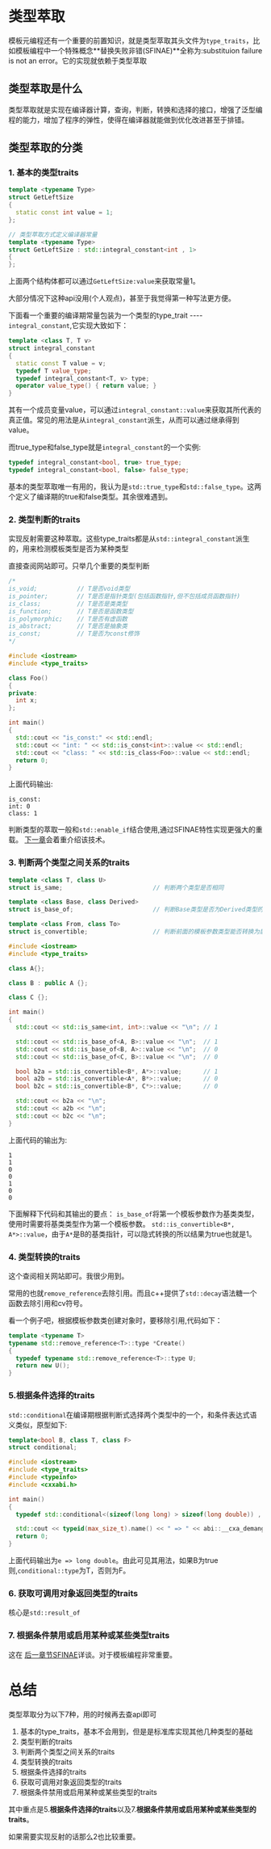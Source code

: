 # 类型萃取

模板元编程还有一个重要的前置知识，就是类型萃取其头文件为`type_traits`，比如模板编程中一个特殊概念**替换失败非错(SFINAE)**全称为:substituion failure is not an error。它的实现就依赖于类型萃取

## 类型萃取是什么

类型萃取就是实现在编译器计算，查询，判断，转换和选择的接口，增强了泛型编程的能力，增加了程序的弹性，使得在编译器就能做到优化改进甚至于排错。

## 类型萃取的分类

### 1. 基本的类型traits

```c++
template <typename Type>
struct GetLeftSize
{
  static const int value = 1;
};

// 类型萃取方式定义编译器常量
template <typename Type>
struct GetLeftSize : std::integral_constant<int , 1>
{
};
```

上面两个结构体都可以通过`GetLeftSize:value`来获取常量1。

大部分情况下这种api没用(个人观点)，甚至于我觉得第一种写法更方便。

下面看一个重要的编译期常量包装为一个类型的type_trait ---- `integral_constant`,它实现大致如下：

```c++
template <class T, T v>
struct integral_constant
{
  static const T value = v;
  typedef T value_type;
  typedef integral_constant<T, v> type;
  operator value_type() { return value; }
}
```

其有一个成员变量value，可以通过`integral_constant::value`来获取其所代表的真正值。常见的用法是从`integral_constant`派生，从而可以通过继承得到value。

而true_type和false_type就是`integral_constant`的一个实例:

```c++
typedef integral_constant<bool, true> true_type;
typedef integral_constant<bool, false> false_type;
```

基本的类型萃取唯一有用的，我认为是`std::true_type`和`std::false_type`。这两个定义了编译期的true和false类型。其余很难遇到。

### 2. 类型判断的traits

实现反射需要这种萃取。这些type_traits都是从`std::integral_constant`派生的，用来检测模板类型是否为某种类型

直接查阅网站即可。只举几个重要的类型判断

```c++
/*
is_void;           // T是否void类型
is_pointer;        // T是否是指针类型(包括函数指针,但不包括成员函数指针)
is_class;          // T是否是类类型
is_function;       // T是否是函数类型
is_polymorphic;    // T是否有虚函数
is_abstract;       // T是否是抽象类
is_const;          // T是否为const修饰
*/

#include <iostream>
#include <type_traits>

class Foo()
{
private:
  int x;
};

int main()
{
  std::cout << "is_const:" << std::endl;
  std::cout << "int: " << std::is_const<int>::value << std::endl;
  std::cout << "class: " << std::is_class<Foo>::value << std::endl;
  return 0;
}
```

上面代码输出:

```
is_const:
int: 0
class: 1
```

判断类型的萃取一般和`std::enable_if`结合使用,通过SFINAE特性实现更强大的重载。 [下一章](./sfinae.md)会着重介绍该技术。

### 3. 判断两个类型之间关系的traits

```c++
template <class T, class U>
struct is_same;                         // 判断两个类型是否相同

template <class Base, class Derived>
struct is_base_of;                      // 判断Base类型是否为Derived类型的基类

template <class From, class To>
struct is_convertible;                  // 判断前面的模板参数类型能否转换为后面的模板参数类型
```

```c++
#include <iostream>
#include <type_traits>

class A{};

class B : public A {};

class C {};

int main()
{
  std::cout << std::is_same<int, int>::value << "\n"; // 1

  std::cout << std::is_base_of<A, B>::value << "\n";  // 1
  std::cout << std::is_base_of<B, A>::value << "\n";  // 0
  std::cout << std::is_base_of<C, B>::value << "\n";  // 0

  bool b2a = std::is_convertible<B*, A*>::value;      // 1
  bool a2b = std::is_convertible<A*, B*>::value;      // 0
  bool b2c = std::is_convertible<B*, C*>::value;      // 0

  std::cout << b2a << "\n";
  std::cout << a2b << "\n";
  std::cout << b2c << "\n";
}
```

上面代码的输出为:
```
1
1
0
0
1
0
0
```


下面解释下代码和其输出的要点：
`is_base_of`将第一个模板参数作为基类类型，使用时需要将基类类型作为第一个模板参数。
`std::is_convertible<B*, A*>::value`，由于`A*`是B的基类指针，可以隐式转换的所以结果为true也就是1。


### 4. 类型转换的traits

这个查阅相关网站即可。我很少用到。

常用的也就`remove_reference`去除引用。而且c++提供了`std::decay`语法糖一个函数去除引用和cv符号。

看一个例子吧，根据模板参数类创建对象时，要移除引用,代码如下：

```c++
template <typename T>
typename std::remove_reference<T>::type *Create()
{
  typedef typename std::remove_reference<T>::type U;
  return new U();
}
```

### **5.根据条件选择的traits**

`std::conditional`在编译期根据判断式选择两个类型中的一个，和条件表达式语义类似，原型如下:


```c++
template<bool B, class T, class F>
struct conditional;
```

```c++
#include <iostream>
#include <type_traits>
#include <typeinfo>
#include <cxxabi.h>

int main()
{
  typedef std::conditional<(sizeof(long long) > sizeof(long double)) , long long, long double>::type max_size_t;

  std::cout << typeid(max_size_t).name() << " => " << abi::__cxa_demangle(typeid(max_size_t).name(), NULL, NULL, NULL) << std::endl;
  return 0;
}
```

上面代码输出为`e => long double`。由此可见其用法，如果B为true则,`conditional::type`为T，否则为F。

### 6. 获取可调用对象返回类型的traits

核心是`std::result_of`

### 7. 根据条件禁用或启用某种或某些类型traits

这在 [后一章节SFINAE](./sfinae.md)详谈。对于模板编程非常重要。

# 总结

类型萃取分为以下7种，用的时候再去查api即可

1. 基本的type_traits，基本不会用到，但是是标准库实现其他几种类型的基础
2. 类型判断的traits
3. 判断两个类型之间关系的traits
4. 类型转换的traits
5. 根据条件选择的traits
6. 获取可调用对象返回类型的traits
7. 根据条件禁用或启用某种或某些类型的traits

其中重点是5.**根据条件选择的traits**以及7.**根据条件禁用或启用某种或某些类型的traits**。

如果需要实现反射的话那么2也比较重要。